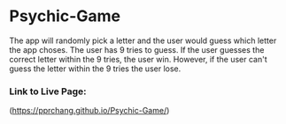 # Psychic-Game 
The app will randomly pick a letter and the user would guess which letter the app choses.  The user has 9 tries to guess.  If the user guesses the correct letter within the 9 tries, the user win.  However, if the user can't guess the letter within the 9 tries the user lose.

### Link to Live Page:
(https://pprchang.github.io/Psychic-Game/)


